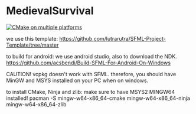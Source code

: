 # MedievalSurvival

[![CMake on multiple platforms](https://github.com/JohnHeikens/MedievalSurvival/actions/workflows/cmake-multi-platform.yml/badge.svg)](https://github.com/JohnHeikens/MedievalSurvival/actions/workflows/cmake-multi-platform.yml)

we use this template:
https://github.com/lutrarutra/SFML-Project-Template/tree/master

to build for android:
we use android studio, also to download the NDK.
https://github.com/acsbendi/Build-SFML-For-Android-On-Windows

CAUTION!
vcpkg doesn't work with SFML. therefore, you should have MinGW and MSYS installed on your PC when on windows.

to install CMake, Ninja and zlib:
make sure to have MSYS2 MINGW64 installed!
pacman -S mingw-w64-x86_64-cmake mingw-w64-x86_64-ninja mingw-w64-x86_64-zlib